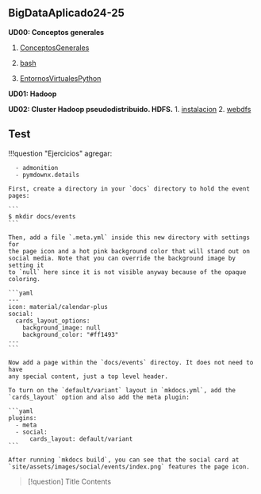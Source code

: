 ## BigDataAplicado24-25

**UD00: Conceptos generales**

1. [ConceptosGenerales](<./UD00/1.ConceptosGenerales.md>)

2. [bash](<./UD00/2.bash.md>)

3. [EntornosVirtualesPython](<./UD00/8.EntornosVirtualesPython.md>)

**UD01: Hadoop**

**UD02: Cluster Hadoop pseudodistribuido. HDFS.**
	1. [instalacion](<./UD02/1.instalacion.md>)
	2. [webdfs](<./UD02/2.webdfs.md>)


## Test

!!!question "Ejercicios"
	agregar:

	  - admonition
      - pymdownx.details

    First, create a directory in your `docs` directory to hold the event pages:

    ```
    $ mkdir docs/events
    ```

    Then, add a file `.meta.yml` inside this new directory with settings for
    the page icon and a hot pink background color that will stand out on
    social media. Note that you can override the background image by setting it
    to `null` here since it is not visible anyway because of the opaque coloring.

    ```yaml
    ---
    icon: material/calendar-plus
    social:
      cards_layout_options:
        background_image: null
        background_color: "#ff1493"
    ---
    ```

    Now add a page within the `docs/events` directoy. It does not need to have
    any special content, just a top level header.

    To turn on the `default/variant` layout in `mkdocs.yml`, add the
    `cards_layout` option and also add the meta plugin:

    ```yaml
    plugins:
      - meta
      - social:
          cards_layout: default/variant
    ```

    After running `mkdocs build`, you can see that the social card at
    `site/assets/images/social/events/index.png` features the page icon.



> [!question] Title
> Contents




